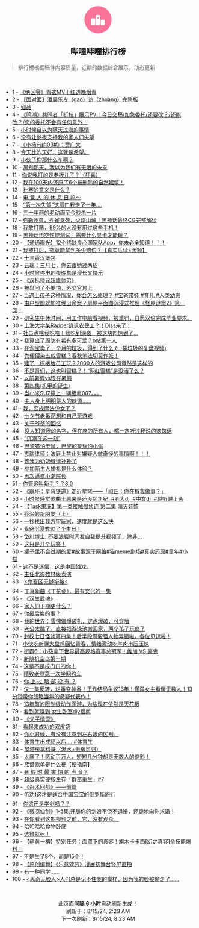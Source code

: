 <div align="center">
    <img src="./assets/icon_rank.png" alt="logo" />
    <h2>哔哩哔哩排行榜</h>
</div>

> 排行榜根据稿件内容质量，近期的数据综合展示，动态更新

<br />

<ul><li><span>1 - <a href=https://www.bilibili.com/BV11S421X7hy>《绝区零》青衣MV丨红透晚烟青</a></span></li><li><span>2 - <a href=https://www.bilibili.com/BV1fW42197Bb>【面对面】潘展乐专（gao）访（zhuang）完整版</a></span></li><li><span>3 - <a href=https://www.bilibili.com/BV1tm42137zL>细品</a></span></li><li><span>4 - <a href=https://www.bilibili.com/BV14i421a7Hx>《鸣潮》共鸣者「折枝」展示PV丨今日交稿/加急委托/还要改？/还能改？/您的委托不会有任何意外！</a></span></li><li><span>5 - <a href=https://www.bilibili.com/BV1WZY6ewESD>小时候自以为瞒天过海的事情</a></span></li><li><span>6 - <a href=https://www.bilibili.com/BV1JT421678K>没有让熬夜支持我的家人们失望</a></span></li><li><span>7 - <a href=https://www.bilibili.com/BV1M1421t7dH>《小杨有约03#》：贾广大</a></span></li><li><span>8 - <a href=https://www.bilibili.com/BV1Ci421h7UU>今天比昨天好，这就是希望。</a></span></li><li><span>9 - <a href=https://www.bilibili.com/BV1SNYQeTEeG>小伙子你那什么车啊？</a></span></li><li><span>10 - <a href=https://www.bilibili.com/BV1fy411i79o>离别那天，我以为我们有无限的未来</a></span></li><li><span>11 - <a href=https://www.bilibili.com/BV1ub421J7vH>你说我打的是老板儿子？（狂喜）</a></span></li><li><span>12 - <a href=https://www.bilibili.com/BV1V142187wt>我在100天内还原了6个被删除的自然建筑！</a></span></li><li><span>13 - <a href=https://www.bilibili.com/BV1cTYneiEAZ>比赛的意义是什么？</a></span></li><li><span>14 - <a href=https://www.bilibili.com/BV1iE4m1R7Ab>电 竞 人 的 休 息 日 呜～</a></span></li><li><span>15 - <a href=https://www.bilibili.com/BV1rw4m1r7Mf>“第一次失望”这扇门我走了十年....</a></span></li><li><span>16 - <a href=https://www.bilibili.com/BV1sE4m1d76A>三十年前的老动画至今秒杀一片</a></span></li><li><span>17 - <a href=https://www.bilibili.com/BV1vT42167Qi>弥勒还童，孔雀身死，火焰山藏！黑神话最终CG完整解读</a></span></li><li><span>18 - <a href=https://www.bilibili.com/BV18142187Eh>我敢打赌，99%的人没有用过这些手机！</a></span></li><li><span>19 - <a href=https://www.bilibili.com/BV181421876C>黑神话悟空性能测试！需要什么显卡才能玩？</a></span></li><li><span>20 - <a href=https://www.bilibili.com/BV1Sf421v7Bi>【通通曝光】12个稀缺良心国家队App，你未必全知道！！！</a></span></li><li><span>21 - <a href=https://www.bilibili.com/BV1uH4y1c7MY>我被打后，究竟能拿到多少赔偿？【真实后续+金额】</a></span></li><li><span>22 - <a href=https://www.bilibili.com/BV1DE4m1R7ac>十三香汉堡包</a></span></li><li><span>23 - <a href=https://www.bilibili.com/BV1aS421X7ms>云璃：三月七，你去跟她过两招</a></span></li><li><span>24 - <a href=https://www.bilibili.com/BV1cS421d7TQ>小时候停电的夜晚总是漫长又快乐</a></span></li><li><span>25 - <a href=https://www.bilibili.com/BV1kr421K7qD>《双标师兄超雄师弟》</a></span></li><li><span>26 - <a href=https://www.bilibili.com/BV19f421q7J5>被盘问了不要怕，外交官顶上</a></span></li><li><span>27 - <a href=https://www.bilibili.com/BV1wKYRePE8h>当遇上孩子这种情况，你会怎么处理？ #宝爸带娃 #育儿 #人类幼崽</a></span></li><li><span>28 - <a href=https://www.bilibili.com/BV1P9YSedEW5>由户型图就能推理出命案？房屋平面图沉浸式推理《怪屋谜案2》第一回！</a></span></li><li><span>29 - <a href=https://www.bilibili.com/BV1KW42197ua>研究生午休时间，用工作电脑看视频，被重罚，自愿双倍完成毕业要求。</a></span></li><li><span>30 - <a href=https://www.bilibili.com/BV1FT421r7gK>上海大学某Rapper讥讽农民工？！Diss来了！</a></span></li><li><span>31 - <a href=https://www.bilibili.com/BV16z421i7Vr>社员点啥我吃啥！猛吃到深夜，被这块肉惊到了…</a></span></li><li><span>32 - <a href=https://www.bilibili.com/BV1Tf421i7CV>我算出了周防有希有多可爱？b站第一人</a></span></li><li><span>33 - <a href=https://www.bilibili.com/BV1J2421Z7pN>在淘宝卖了一个月的垃圾，得到了什么 (一袋垃圾的复盘视频)</a></span></li><li><span>34 - <a href=https://www.bilibili.com/BV1gr421M73D>粪便侵染五成雪糕？春秋笔法切莫作妖！</a></span></li><li><span>35 - <a href=https://www.bilibili.com/BV1Uy411i7ra>建了一栋楼给员工玩？2000人的游戏公司竟然是这样的</a></span></li><li><span>36 - <a href=https://www.bilibili.com/BV1AT421r7fM>不是哥们，这也叫雪糕？！“网红雪糕”是没活了么？</a></span></li><li><span>37 - <a href=https://www.bilibili.com/BV1qr421M7SB>以前暑假vs现在暑假</a></span></li><li><span>38 - <a href=https://www.bilibili.com/BV1kS411w73e>第四集(机甲的诞生)</a></span></li><li><span>39 - <a href=https://www.bilibili.com/BV1MU411S7Gv>当小米SU7撞上一辆极氪007。。。</a></span></li><li><span>40 - <a href=https://www.bilibili.com/BV1Nx4y1s7aU>主人身上明明是人的味道……</a></span></li><li><span>41 - <a href=https://www.bilibili.com/BV1Ri421h7dm>我，变成魔法少女了？</a></span></li><li><span>42 - <a href=https://www.bilibili.com/BV1dE4m1R7LG>七夕节老番茄想和自己玩游戏</a></span></li><li><span>43 - <a href=https://www.bilibili.com/BV14M4m1y7DU>关于爷爷的回忆</a></span></li><li><span>44 - <a href=https://www.bilibili.com/BV1oZ421N76b>没人知道我的名字，但在座的所有人，都一定听过我说的这句话</a></span></li><li><span>45 - <a href=https://www.bilibili.com/BV1ef421q7GQ>“沉溺在这一刻”</a></span></li><li><span>46 - <a href=https://www.bilibili.com/BV1ez421i73u>巴黎猫怕老鼠，巴黎的警察怕小偷</a></span></li><li><span>47 - <a href=https://www.bilibili.com/BV1WU411U7iC>杰瑞律师：法庭上禁止对嫌疑人做奇怪的事情啊！！！</a></span></li><li><span>48 - <a href=https://www.bilibili.com/BV1TE4m1d7v1>该我为奶奶缝缝补补了</a></span></li><li><span>49 - <a href=https://www.bilibili.com/BV1s1421t7CF>参加陌生人婚礼是什么体验？</a></span></li><li><span>50 - <a href=https://www.bilibili.com/BV1yE4m1R7NY>再次逼疯小潮院长</a></span></li><li><span>51 - <a href=https://www.bilibili.com/BV1sr421K7na>你管这叫新手？？8.0</a></span></li><li><span>52 - <a href=https://www.bilibili.com/BV1p2421Z7af>《崩坏：星穹铁道》走近星穹——「椒丘：你在椒我做事？」</a></span></li><li><span>53 - <a href=https://www.bilibili.com/BV1Ef421i759>小时候感觉歌曲土原来是还没到年纪  #老大dj  #中文dj  #越听越上头</a></span></li><li><span>54 - <a href=https://www.bilibili.com/BV1QE421w7YA>【Task果冻】第一类接触强侦连 第二集 晴天娃娃</a></span></li><li><span>55 - <a href=https://www.bilibili.com/BV1T4421S7hm>乔治的新朋友（上）</a></span></li><li><span>56 - <a href=https://www.bilibili.com/BV1kr421K7V1>一秒找出我方牢玩家，速度就是这么快</a></span></li><li><span>57 - <a href=https://www.bilibili.com/BV16fYfe5EH2>我爸沉浸式过了个生日！</a></span></li><li><span>58 - <a href=https://www.bilibili.com/BV1kS421X7kr>岱川博士: 不要浪费时间看自我提升视频了，除非…</a></span></li><li><span>59 - <a href=https://www.bilibili.com/BV1f4421U7e6>这只是开个玩笑！</a></span></li><li><span>60 - <a href=https://www.bilibili.com/BV1jLYCetEzv>罐子里不会过期的爱#故事源于网络#猫meme剧场#真实还原#童年#小猫</a></span></li><li><span>61 - <a href=https://www.bilibili.com/BV1Xf421v74t>这不是迷信，这是中国傩戏。</a></span></li><li><span>62 - <a href=https://www.bilibili.com/BV1fH4y1F7Mc>主任北影教材级表演</a></span></li><li><span>63 - <a href=https://www.bilibili.com/BV1R4421U7UT>⚡️鬼畜区无缝衔接⚡️</a></span></li><li><span>64 - <a href=https://www.bilibili.com/BV1p1421t7ky>丁真新曲《丁花瓷》，最有文化的一集</a></span></li><li><span>65 - <a href=https://www.bilibili.com/BV1tW42197Mx>《双生武魂》</a></span></li><li><span>66 - <a href=https://www.bilibili.com/BV17W42197at>家人们下期更什么？</a></span></li><li><span>67 - <a href=https://www.bilibili.com/BV1eT42167oU>你最后悔的事？</a></span></li><li><span>68 - <a href=https://www.bilibili.com/BV1XW421979f>我的世界：雪傀儡爆破机，定点爆破，可穿墙</a></span></li><li><span>69 - <a href=https://www.bilibili.com/BV1Tw4m1k7y4>老公太酷了，直接把游泳池搬回家，两个孩子玩疯了</a></span></li><li><span>70 - <a href=https://www.bilibili.com/BV1Ki421a7ES>封校七日怪谈第四集！后半段周毅强人物弄错啦，各位见谅啦！</a></span></li><li><span>71 - <a href=https://www.bilibili.com/BV1Rr421M7hz>小伙吃新疆大盘鸡回忆青春，情绪激动吃羊肉串压压惊</a></span></li><li><span>72 - <a href=https://www.bilibili.com/BV1fE4m1R7wk>街霸6：小孩拿下世界最高规格赛事总冠军！维加 VS 豪鬼</a></span></li><li><span>73 - <a href=https://www.bilibili.com/BV1c4421f7YE>新随机空岛第一期</a></span></li><li><span>74 - <a href=https://www.bilibili.com/BV1hi421a7hk>这是不是校门口的你！</a></span></li><li><span>75 - <a href=https://www.bilibili.com/BV1Vx4y1s7av>精致老登第一次坐网约车</a></span></li><li><span>76 - <a href=https://www.bilibili.com/BV1Ef421i7AU>你 上 过 暗 部 没 有 ？</a></span></li><li><span>77 - <a href=https://www.bilibili.com/BV1j1421876Q>仅一集反转，烂番变神番！王炸结局争议13年！怪异女主看傻无数人！13分钟带你领略当年的悬疑代表作！</a></span></li><li><span>78 - <a href=https://www.bilibili.com/BV1Er421K7x3>13年前的限制级动作网游，为啥现在依然是天花板</a></span></li><li><span>79 - <a href=https://www.bilibili.com/BV1ib421J76W>看到就赚到!女生卧室diy指南</a></span></li><li><span>80 - <a href=https://www.bilibili.com/BV1Zf421q7Wy>《父子情深》</a></span></li><li><span>81 - <a href=https://www.bilibili.com/BV1MT421r72L>看起来成功的双皮奶</a></span></li><li><span>82 - <a href=https://www.bilibili.com/BV182421Z7FL>你小时候，有没有注意到左右眼的区别。</a></span></li><li><span>83 - <a href=https://www.bilibili.com/BV1EzYZeMExB>体育生出成绩以后…. #体育生</a></span></li><li><span>84 - <a href=https://www.bilibili.com/BV12E4m1R7AX>屋塔房草料哥（渗水+无房可归）</a></span></li><li><span>85 - <a href=https://www.bilibili.com/BV1eU411U7VY>太痛了！感动百万人，短短几分钟却是无数人的缩影！</a></span></li><li><span>86 - <a href=https://www.bilibili.com/BV1NE421w7op>族谱歌单是什么梗【梗指南】</a></span></li><li><span>87 - <a href=https://www.bilibili.com/BV1c1421t7ad>暑 假 时 最 害 怕 的 声 音？</a></span></li><li><span>88 - <a href=https://www.bilibili.com/BV1AS421d7TK>超级真实硬核生存「群峦重生」#7</a></span></li><li><span>89 - <a href=https://www.bilibili.com/BV1VE4m1d76e>《忍术回战》——前篇</a></span></li><li><span>90 - <a href=https://www.bilibili.com/BV1R4421U7rs>听劝❗这才是适合中国宝宝的俄罗斯旅行</a></span></li><li><span>91 - <a href=https://www.bilibili.com/BV1Wz421B7TK>你这还是学剑吗？？</a></span></li><li><span>92 - <a href=https://www.bilibili.com/BV1Qf421q7Er>《微凉仙剑》1-5集,开局你的剑娘不但不退婚，还跪地向你求婚！</a></span></li><li><span>93 - <a href=https://www.bilibili.com/BV1Nw4m1k7Mk>在你看到这期视频之前，它，没有观众。</a></span></li><li><span>94 - <a href=https://www.bilibili.com/BV1Ti421a7Jx>哈哈哈哈食物卧底</a></span></li><li><span>95 - <a href=https://www.bilibili.com/BV1ox4y1x7BM>选错就死！</a></span></li><li><span>96 - <a href=https://www.bilibili.com/BV1pr421K7om>【萌黄一槽】特别任务：面罩下的真容！旗木卡卡西[幻之真容]全技能爆料！</a></span></li><li><span>97 - <a href=https://www.bilibili.com/BV1B2421Z7hB>不是生了8个，而是15个！</a></span></li><li><span>98 - <a href=https://www.bilibili.com/BV1bKY7eBEK1>【原创编舞】《乐意效劳》漫展初舞台竖屏直拍</a></span></li><li><span>99 - <a href=https://www.bilibili.com/BV1yZ421T718>有一种同学……</a></span></li><li><span>100 - <a href=https://www.bilibili.com/BV1zCeFeVEq3><离奇无脸人>人们总是记不住我的模样，因为我的脸被偷走了……</离奇无脸人></a></span></li></ul>

<br />

<p align=center>此页面<b>间隔 6 小时</b>自动刷新生成！<br>刷新于：8/15/24, 2:23 AM<br>下一次刷新：8/15/24, 8:23 AM</p>